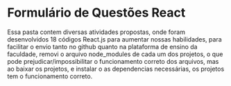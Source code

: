# Formulário de Questões React

Essa pasta contem diversas atividades propostas, onde foram desenvolvidos 18 códigos React.js
para aumentar nossas habilidades, para facilitar o envio tanto no github quanto na plataforma 
de ensino da faculdade, removi o arquivo node_modules de cada um dos projetos, o que pode 
prejudicar/impossibilitar o funcionamento correto dos arquivos, mas ao baixar os projetos, e 
instalar o as dependencias necessárias, os projetos tem o funcionamento correto.